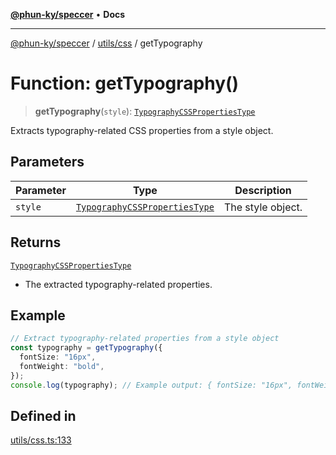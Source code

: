 [**@phun-ky/speccer**](../../../README.md) • **Docs**

***

[@phun-ky/speccer](../../../README.md) / [utils/css](../README.md) / getTypography

# Function: getTypography()

> **getTypography**(`style`): [`TypographyCSSPropertiesType`](../../../types/css/type-aliases/TypographyCSSPropertiesType.md)

Extracts typography-related CSS properties from a style object.

## Parameters

| Parameter | Type | Description |
| ------ | ------ | ------ |
| `style` | [`TypographyCSSPropertiesType`](../../../types/css/type-aliases/TypographyCSSPropertiesType.md) | The style object. |

## Returns

[`TypographyCSSPropertiesType`](../../../types/css/type-aliases/TypographyCSSPropertiesType.md)

- The extracted typography-related properties.

## Example

```ts
// Extract typography-related properties from a style object
const typography = getTypography({
  fontSize: "16px",
  fontWeight: "bold",
});
console.log(typography); // Example output: { fontSize: "16px", fontWeight: "bold" }
```

## Defined in

[utils/css.ts:133](https://github.com/phun-ky/speccer/blob/main/src/utils/css.ts#L133)

